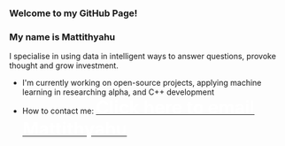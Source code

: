 <!-- <img align="right" src="https://visitor-badge.glitch.me/badge?page_id=MattithyahuData.MattithyahuData" />   -->
### Welcome to my GitHub Page!

### **My name is Mattithyahu**

I specialise in using data in intelligent ways to answer questions, provoke thought and grow investment. 

*   I'm currently working on open-source projects, applying machine learning in researching alpha, and C++ development
*   How to contact me: <a href="mailto:contactmattithyahu@gmail.com"><font size="6" color='white'><strong>Click here to email Mattithyahu</strong></font></a>

<!-- <img align="right" src="https://visitor-badge.glitch.me/badge?page_id=MattithyahuData.MattithyahuData" />   -->

<!-- Domain: Natural Language Processing, Image Processing, Machine Learning, Deep Learning, Data Science, Data Wrangling, Data Visualization, and Data Warehousing.

Languages: Python, SQL, HTML, CSS, JavaScript, Ruby.

Framework: Flask, Ruby on Rails, AngularJS, React, Bootstrap.

Libraries & Tools: AWS EC2, AWS S3, Lambda Functions, NumPy, Pandas, Scikit-Learn, SciPy, Matplotlib, D3.js, PyTorch, Keras, NLTK, Sentry.

Data Analysis: Exploratory Data Analysis, Ensemble Methods, Strong Statistical Foundation, Model Development & Evaluation Metrics, Quantitative Methods, Google Analytics. -->

